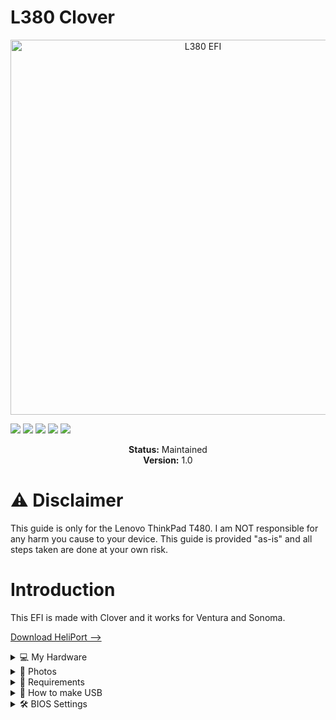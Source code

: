 # L380 Clover
<p align="center">
  <img src="https://github.com/user-attachments/assets/ed0a3865-b22c-4789-9b06-f363a8ef57e9" alt="L380 EFI" width="600"/>
</p>

<!-- Badges -->
<p>
  <img src="https://img.shields.io/badge/macOS-Big%20Sur-red" />
  <img src="https://img.shields.io/badge/macOS-Monterey-pink" />
  <img src="https://img.shields.io/badge/macOS-Ventura-orange" />
  <img src="https://img.shields.io/badge/macOS-Sonoma-green" />
  <img src="https://img.shields.io/badge/license-MIT-purple" />
</p>

<p align="center">
  <strong>Status:</strong> Maintained<br>
  <strong>Version:</strong> 1.0
</p>

# ⚠️ Disclaimer
This guide is only for the Lenovo ThinkPad T480. I am NOT responsible for any harm you cause to your device. This guide is provided "as-is" and all steps taken are done at your own risk.

# Introduction
This EFI is made with Clover and it works for Ventura and Sonoma.

[Download HeliPort -->](https://github.com/OpenIntelWireless/HeliPort/releases/download/v1.5.0/HeliPort.dmg)

<details>
  <summary>💻 My Hardware</summary>
  
| Category  | Component                   |
|-----------|-----------------------------|
| CPU       | Intel Core i5-8350U          |
| GPU       | Intel UHD Graphics 620       |
| SSD       | Intel 256GB M.2 SSD          |
| Memory    | 16GB DDR4 2400Mhz            |
| Camera    | 720p Camera                  |
| WiFi & BT | Intel 18265 Wifi (HeliPort)  |

</details>

<details>
  <summary>📸 Photos</summary>
  
  ![P7010069](https://github.com/user-attachments/assets/5e346b60-59d2-4c5d-bf8d-dd354759a186)

</details>

<details>
  <summary>🔧 Requirements</summary>

  - Lenovo ThinkPad L380  
  - 32GB Flash Drive  
  - Windows PC with Python  
  - An internet connection  
  - MiniTool Partition Wizard  
  - Balena Etcher  
  - [Sonoma](https://www.mediafire.com/file/8eq9rjvf9ef2xju/Olarila+Sonoma+14.7.5.raw/file)  
  - [Ventura](https://www.mediafire.com/file/9g0bfwjsaffo925/Olarila+Ventura+13.7.6+22H625.raw/file)

</details>

<details>
  <summary>💾 How to make USB</summary>

  1. Flash the `.raw` file (Sonoma or Ventura) to your USB drive using **Balena Etcher**.  
  2. Open **MiniTool Partition Wizard**.  
  3. Right-click the 200MB EFI partition on the USB and select **"Assign letter"**.  
  4. Download and unzip this repository.  
  5. Delete all existing files from the USB's EFI partition.  
  6. Copy the `EFI` folder from the repo into the USB’s EFI partition.

</details>

<details>
  <summary>🛠️ BIOS Settings</summary>

  Make sure the following settings are adjusted in your BIOS:

  - **Disable** Secure Boot  
  - **Disable** TPM (Trusted Platform Module)  
  - **Disable** Intel SGX (if available)  
  - **Enable** USB Boot  
  - **Enable** UEFI Boot Mode  
  - Set **SATA Controller Mode** to AHCI  
  - **Disable** Fast Boot  
  - Enable **Virtualization** (optional, for macOS performance)  

</details>
